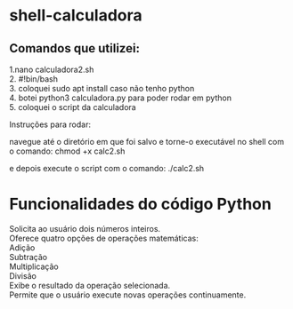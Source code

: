 # shell-calculadora
## Comandos que utilizei:

1.nano calculadora2.sh </br>
2. #!bin/bash </br>
3. coloquei sudo apt install caso não tenho python </br>
4. botei python3 calculadora.py para poder rodar em python </br>
5. coloquei o script da calculadora

Instruções para rodar:

navegue até o diretório em que foi salvo e torne-o executável no shell com o comando: chmod +x calc2.sh

e depois execute o script com o comando: ./calc2.sh

# Funcionalidades do código Python
Solicita ao usuário dois números inteiros. </br>
Oferece quatro opções de operações matemáticas: </br>
Adição </br>
Subtração </br>
Multiplicação </br>
Divisão </br>
Exibe o resultado da operação selecionada. </br>
Permite que o usuário execute novas operações continuamente.
